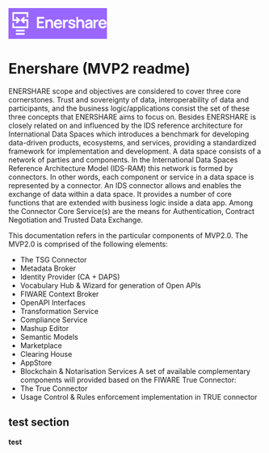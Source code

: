![Enershare ](images/logo_Enershare.png)
# Enershare (MVP2 readme)
ENERSHARE scope and objectives are considered to cover three core cornerstones. Trust and sovereignty of data, interoperability of data and participants, and the business logic/applications consist the set of these three concepts that ENERSHARE aims to focus on. Besides ENERSHARE is closely related on and influenced by the IDS reference architecture for International Data Spaces which introduces a benchmark for developing data-driven products, ecosystems, and services, providing a standardized framework for implementation and development. A data space consists of a network of parties and components. In the International Data Spaces Reference Architecture Model (IDS-RAM) this network is formed by connectors. In other words, each component or service in a data space is represented by a connector. An IDS connector allows and enables the exchange of data within a data space. It provides a number of core functions that are extended with business logic inside a data app. Among the Connector Core Service(s) are the means for Authentication, Contract Negotiation and Trusted Data Exchange. 

This documentation refers in the particular components of MVP2.0. The MVP2.0 is comprised of the following elements:
- The TSG Connector
- Metadata Broker
- Identity Provider (CA + DAPS)
- Vocabulary Hub & Wizard for generation of Open APIs
- FIWARE Context Broker
- OpenAPI Interfaces
- Transformation Service
- Compliance Service
- Mashup Editor
- Semantic Models
- Marketplace
- Clearing House
- AppStore
- Blockchain & Notarisation Services
A set of available complementary components will provided based on the FIWARE True Connector:
- The True Connector
- Usage Control & Rules enforcement implementation in TRUE connector

##  test section
**test**

